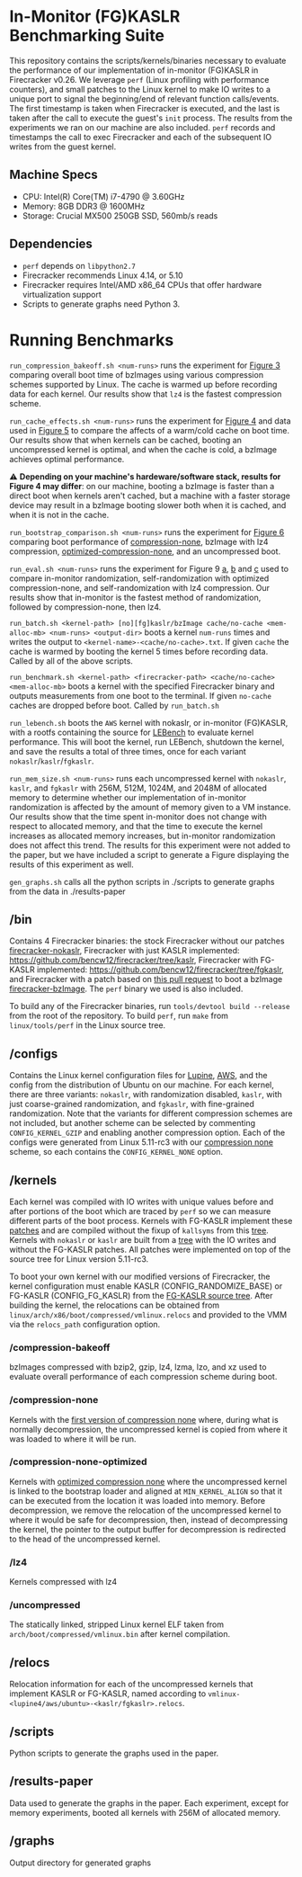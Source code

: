 # In-Monitor (FG)KASLR Benchmarking Suite
This repository contains the scripts/kernels/binaries necessary to evaluate the performance of our implementation of in-monitor (FG)KASLR in Firecracker v0.26. We leverage `perf` (Linux profiling with performance counters), and small patches to the Linux kernel to make IO writes to a unique port to signal the beginning/end of relevant function calls/events. The first timestamp is taken when Firecracker is executed, and the last is taken after the call to execute the guest's `init` process. The results from the experiments we ran on our machine are also included. `perf` records and timestamps the call to exec Firecracker and each of the subsequent IO writes from the guest kernel.
## Machine Specs
- CPU: Intel(R) Core(TM) i7-4790 @ 3.60GHz
- Memory: 8GB DDR3 @ 1600MHz
- Storage: Crucial MX500 250GB SSD, 560mb/s reads 

## Dependencies
- `perf` depends on `libpython2.7`
- Firecracker recommends Linux 4.14, or 5.10
- Firecracker requires Intel/AMD x86_64 CPUs that offer hardware virtualization support
- Scripts to generate graphs need Python 3.

# Running Benchmarks
`run_compression_bakeoff.sh <num-runs>` runs the experiment for [Figure 3](./graphs/compression-bakeoff.pdf) comparing overall boot time of bzImages using various compression schemes supported by Linux. The cache is warmed up before recording data for each kernel. Our results show that `lz4` is the fastest compression scheme.

`run_cache_effects.sh <num-runs>` runs the experiment for [Figure 4](./graphs/overall-boot-breakdown.pdf) and data used in [Figure 5](./graphs/bootstrap-loader-breakdown.pdf) to compare the affects of a warm/cold cache on boot time. Our results show that when kernels can be cached, booting an uncompressed kernel is optimal, and when the cache is cold, a bzImage achieves optimal performance.

:warning: **Depending on your machine's hardeware/software stack, results for Figure 4 may differ**: on our machine, booting a bzImage is faster than a direct boot when kernels aren't cached, but a machine with a faster storage device may result in a bzImage booting slower both when it is cached, and when it is not in the cache.  


`run_bootstrap_comparison.sh <num-runs>` runs the experiment for [Figure 6](./graphs/compression-none-vs-lz4-overall.pdf) comparing boot performance of [compression-none](https://github.com/bencw12/linux/tree/compression-none-old), bzImage with lz4 compression, [optimized-compression-none](https://github.com/bencw12/linux/tree/compression-none), and an uncompressed boot.

`run_eval.sh <num-runs>` runs the experiment for Figure 9 [a](./graphs/lupine4-eval.pdf), [b](./graphs/aws-eval.pdf) and [c](./graphs/ubuntu-eval.pdf) used to compare in-monitor randomization, self-randomization with optimized compression-none, and self-randomization with lz4 compression. Our results show that in-monitor is the fastest method of randomization, followed by compression-none, then lz4. 

`run_batch.sh <kernel-path> [no][fg]kaslr/bzImage cache/no-cache <mem-alloc-mb> <num-runs> <output-dir>` boots a kernel `num-runs` times and writes the output to `<kernel-name>-<cache/no-cache>.txt`. If given `cache` the cache is warmed by booting the kernel 5 times before recording data. Called by all of the above scripts.

`run_benchmark.sh <kernel-path> <firecracker-path> <cache/no-cache> <mem-alloc-mb>` boots a kernel with the specified Firecracker binary and outputs measurements from one boot to the terminal. If given `no-cache` caches are dropped before boot. Called by `run_batch.sh`

`run_lebench.sh` boots the `AWS` kernel with nokaslr, or in-monitor (FG)KASLR, with a rootfs containing the source for [LEBench](https://github.com/LinuxPerfStudy/LEBench) to evaluate kernel performance. This will boot the kernel, run LEBench, shutdown the kernel, and save the results a total of three times, once for each variant `nokaslr`/`kaslr`/`fgkaslr`.

`run_mem_size.sh <num-runs>` runs each uncompressed kernel with `nokaslr`, `kaslr`, and `fgkaslr` with 256M, 512M, 1024M, and 2048M of allocated memory to determine whether our implementation of in-monitor randomization is affected by the amount of memory given to a VM instance. Our results show that the time spent in-monitor does not change with respect to allocated memory, and that the time to execute the kernel increases as allocated memory increases, but in-monitor randomization does not affect this trend. The results for this experiment were not added to the paper, but we have included a script to generate a Figure displaying the results of this experiment as well.

`gen_graphs.sh` calls all the python scripts in ./scripts to generate graphs from the data in ./results-paper

## /bin
Contains 4 Firecracker binaries: the stock Firecracker without our patches [firecracker-nokaslr](https://github.com/bencw12/firecracker/tree/stock), Firecracker with just KASLR implemented: https://github.com/bencw12/firecracker/tree/kaslr, Firecracker with FG-KASLR implemented: https://github.com/bencw12/firecracker/tree/fgkaslr, and Firecracker with a patch based on [this pull request](https://github.com/firecracker-microvm/firecracker/pull/670) to boot a bzImage [firecracker-bzImage](https://github.com/bencw12/firecracker/tree/bzImage). The `perf` binary we used is also included.

To build any of the Firecracker binaries, run `tools/devtool build --release` from the root of the repository. To build `perf`, run `make` from `linux/tools/perf` in the Linux source tree.  
## /configs
Contains the Linux kernel configuration files for [Lupine](https://systems-seminar-uiuc.github.io/spring20/content/a-linux-in-unikernel-clothing.pdf), [AWS](https://github.com/bencw12/firecracker/blob/stock/resources/microvm-kernel-x86_64.config), and the config from the distribution of Ubuntu on our machine. For each kernel, there are three variants: `nokaslr`, with randomization disabled, `kaslr`, with just coarse-grained randomization, and `fgkaslr`, with fine-grained randomization. Note that the variants for different compression schemes are not included, but another scheme can be selected by commenting `CONFIG_KERNEL_GZIP` and enabling another compression option. Each of the configs were generated from Linux 5.11-rc3 with our [compression none](https://github.com/bencw12/linux/tree/compression-none) scheme, so each contains the `CONFIG_KERNEL_NONE` option.
## /kernels
Each kernel was compiled with IO writes with unique values before and after portions of the boot which are traced by `perf` so we can measure different parts of the boot process. Kernels with FG-KASLR implement these [patches](https://github.com/kaccardi/linux/tree/fg-kaslr) and are compiled without the fixup of `kallsyms` from this [tree](https://github.com/bencw12/linux/tree/perf-timestamps-fgkaslr-no-kallsyms). Kernels with `nokaslr` or `kaslr`
are built from a [tree](https://github.com/bencw12/linux/tree/perf-timestamps-kaslr) with the IO writes and without the FG-KASLR patches. All patches were implemented on top of the source tree for Linux version 5.11-rc3.


To boot your own kernel with our modified versions of Firecracker, the kernel configuration must enable KASLR (CONFIG_RANDOMIZE_BASE) or FG-KASLR (CONFIG_FG_KASLR) from the [FG-KASLR source tree](https://github.com/kaccardi/linux/tree/fg-kaslr). After building the kernel, the relocations can be obtained from `linux/arch/x86/boot/compressed/vmlinux.relocs` and provided to the VMM via the `relocs_path` configuration option.
### /compression-bakeoff
bzImages compressed with bzip2, gzip, lz4, lzma, lzo, and xz used to evaluate overall performance of each compression scheme during boot. 
### /compression-none
Kernels with the [first version of compression none](https://github.com/bencw12/linux/tree/compression-none-old) where, during what is normally decompression, the uncompressed kernel is copied from where it was loaded to where it will be run.
### /compression-none-optimized
Kernels with [optimized compression none](https://github.com/bencw12/linux/tree/compression-none) where the uncompressed kernel is linked to the bootstrap loader and aligned at `MIN_KERNEL_ALIGN` so that it can be executed from the location it was loaded into memory. Before decompression, we remove the relocation of the uncompressed kernel to where it would be safe for decompression, then, instead of decompressing the kernel, the pointer to the output buffer for decompression is redirected to the head of the uncompressed kernel.
### /lz4
Kernels compressed with lz4
### /uncompressed
The statically linked, stripped Linux kernel ELF taken from `arch/boot/compressed/vmlinux.bin` after kernel compilation.
## /relocs
Relocation information for each of the uncompressed kernels that implement KASLR or FG-KASLR, named according to `vmlinux-<lupine4/aws/ubuntu>-<kaslr/fgkaslr>.relocs`.
## /scripts
Python scripts to generate the graphs used in the paper.

## /results-paper
Data used to generate the graphs in the paper. Each experiment, except for memory experiments, booted all kernels with 256M
of allocated memory.

## /graphs
Output directory for generated graphs
